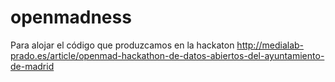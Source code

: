 # openmadness
Para alojar el código que produzcamos en la hackaton http://medialab-prado.es/article/openmad-hackathon-de-datos-abiertos-del-ayuntamiento-de-madrid

